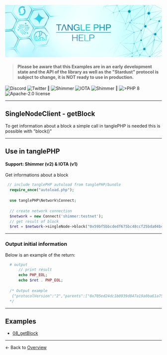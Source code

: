 ![](.meta/Banner.png)

> #### Please be aware that this Examples are in an early development state and the API of the library as well as the "Stardust" protocol is subject to change, it is NOT ready to use in production.

<a href="https://discord.iota.org/" style="text-decoration:none;"><img src="https://img.shields.io/badge/Discord-9cf.svg?style=social&logo=discord" alt="Discord"></a>
<a href="https://twitter.com/tanglePHP/" style="text-decoration:none;"><img src="https://img.shields.io/badge/Twitter-@tanglePHP-9cf.svg?style=social&logo=twitter" alt="Twitter"></a> ‖
<a href="https://www.tanglephp.com/" style="text-decoration:none;"><img src="https://img.shields.io/badge/tanglePHP-grey?style=flat-square&logo=tanglePHP" alt="Shimmer"></a>
<a href="https://www.iota.org/" style="text-decoration:none;"><img src="https://img.shields.io/badge/IOTA-grey?style=flat-square&logo=iota" alt="IOTA"></a>
<a href="https://www.shimmer.network/" style="text-decoration:none;"><img src="https://img.shields.io/badge/Shimmer-grey?style=flat-square&logo=shimmer" alt="Shimmer"></a> ‖
<a href="https://www.php.net/" style="text-decoration:none;"><img src="https://img.shields.io/badge/PHP->= 8.1.x-blue?style=flat-square&logo=php" alt=">PHP 8"></a>
<a href="https://github.com/iota-community/iota.php/LICENSE" style="text-decoration:none;"><img src="https://img.shields.io/badge/license-Apache--2.0-green?style=flat-square" alt="Apache-2.0 license"></a>

---

## SingleNodeClient - getBlock

To get information about a block a simple call in tanglePHP is needed this is possible with "block()"

---

## Use in tanglePHP

#### Support: Shimmer (v2) & IOTA (v1)

Get informations about a block

```PHP
 // include tanglePHP autoload from tanglePHP/bundle
  require_once("autoload.php");

  use tanglePHP\Network\Connect;

  // create network connection
  $network = new Connect('shimmer:testnet');
  // get result of block
  $ret = $network->singleNode->block("0x59bf5bbcdedf675bc48ccf25bda04bcb2e608e4f6b933b9714320e0e79b10b03");
```

---

### Output initial information
Below is an example of the return:

```PHP
  # output
      // print result
      echo PHP_EOL;
      echo $ret . PHP_EOL;
      
  /* Output example
   {"protocolVersion":"2","parents":["0x705ed24dc1b0939d847a19a0ba61a759ffc6853573d6ce3742e2283d00077b4f","0x99ff7d5ee637f4af55fa36273d188b1cae2cab87a2e8e8a4d8def43cd93bbbe0","0x9b3ff62417156c3d03f20fec42b5d30909170dae7edb895da62ce6551d090c4f","0xf1ec0644d82122101452cff19747a52d9db20de8916d1d14e5758cfc6a299cff"],"payload":{"type":5,"tag":"0x2374616e676c65504850","data":"0x74616e676c655048502073656e644d65737361676520746573742120666f6c6c6f77206d65206f6e2054776974746572204074616e676c65504850"},"nonce":"458579"}
  */
```

---

## Examples

+ [08_getBlock](https://github.com/tanglePHP/bundle/blob/main/examples/src/singlenode-client/Simple/08_getBlock.php)

---

<- Back to [Overview](000_index.md)